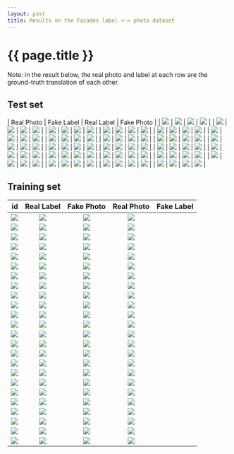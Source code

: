```yaml
---
layout: post
title: Results on the Facades label <-> photo dataset
---
```

{{ page.title }}
================

Note: in the result below, the real photo and label at each row are the ground-truth translation of each other. 

Test set
-------------------------------

| Real Photo | Fake Label | Real Label | Fake Photo |
| ![]({{site.baseurl}}/images/facades/test/real_A/3.jpg) | ![]({{site.baseurl}}/images/facades/test/fake_B/3.jpg) | ![]({{site.baseurl}}/images/facades/test/real_B/3.jpg) | ![]({{site.baseurl}}/images/facades/test/fake_A/3.jpg) |
| ![]({{site.baseurl}}/images/facades/test/real_A/33.jpg) | ![]({{site.baseurl}}/images/facades/test/fake_B/33.jpg) | ![]({{site.baseurl}}/images/facades/test/real_B/33.jpg) | ![]({{site.baseurl}}/images/facades/test/fake_A/33.jpg) |
| ![]({{site.baseurl}}/images/facades/test/real_A/7.jpg) | ![]({{site.baseurl}}/images/facades/test/fake_B/7.jpg) | ![]({{site.baseurl}}/images/facades/test/real_B/7.jpg) | ![]({{site.baseurl}}/images/facades/test/fake_A/7.jpg) |
| ![]({{site.baseurl}}/images/facades/test/real_A/96.jpg) | ![]({{site.baseurl}}/images/facades/test/fake_B/96.jpg) | ![]({{site.baseurl}}/images/facades/test/real_B/96.jpg) | ![]({{site.baseurl}}/images/facades/test/fake_A/96.jpg) |
| ![]({{site.baseurl}}/images/facades/test/real_A/75.jpg) | ![]({{site.baseurl}}/images/facades/test/fake_B/75.jpg) | ![]({{site.baseurl}}/images/facades/test/real_B/75.jpg) | ![]({{site.baseurl}}/images/facades/test/fake_A/75.jpg) |
| ![]({{site.baseurl}}/images/facades/test/real_A/6.jpg) | ![]({{site.baseurl}}/images/facades/test/fake_B/6.jpg) | ![]({{site.baseurl}}/images/facades/test/real_B/6.jpg) | ![]({{site.baseurl}}/images/facades/test/fake_A/6.jpg) |
| ![]({{site.baseurl}}/images/facades/test/real_A/87.jpg) | ![]({{site.baseurl}}/images/facades/test/fake_B/87.jpg) | ![]({{site.baseurl}}/images/facades/test/real_B/87.jpg) | ![]({{site.baseurl}}/images/facades/test/fake_A/87.jpg) |
| ![]({{site.baseurl}}/images/facades/test/real_A/89.jpg) | ![]({{site.baseurl}}/images/facades/test/fake_B/89.jpg) | ![]({{site.baseurl}}/images/facades/test/real_B/89.jpg) | ![]({{site.baseurl}}/images/facades/test/fake_A/89.jpg) |
| ![]({{site.baseurl}}/images/facades/test/real_A/44.jpg) | ![]({{site.baseurl}}/images/facades/test/fake_B/44.jpg) | ![]({{site.baseurl}}/images/facades/test/real_B/44.jpg) | ![]({{site.baseurl}}/images/facades/test/fake_A/44.jpg) |
| ![]({{site.baseurl}}/images/facades/test/real_A/56.jpg) | ![]({{site.baseurl}}/images/facades/test/fake_B/56.jpg) | ![]({{site.baseurl}}/images/facades/test/real_B/56.jpg) | ![]({{site.baseurl}}/images/facades/test/fake_A/56.jpg) |
| ![]({{site.baseurl}}/images/facades/test/real_A/52.jpg) | ![]({{site.baseurl}}/images/facades/test/fake_B/52.jpg) | ![]({{site.baseurl}}/images/facades/test/real_B/52.jpg) | ![]({{site.baseurl}}/images/facades/test/fake_A/52.jpg) |
| ![]({{site.baseurl}}/images/facades/test/real_A/55.jpg) | ![]({{site.baseurl}}/images/facades/test/fake_B/55.jpg) | ![]({{site.baseurl}}/images/facades/test/real_B/55.jpg) | ![]({{site.baseurl}}/images/facades/test/fake_A/55.jpg) |
| ![]({{site.baseurl}}/images/facades/test/real_A/73.jpg) | ![]({{site.baseurl}}/images/facades/test/fake_B/73.jpg) | ![]({{site.baseurl}}/images/facades/test/real_B/73.jpg) | ![]({{site.baseurl}}/images/facades/test/fake_A/73.jpg) |
| ![]({{site.baseurl}}/images/facades/test/real_A/62.jpg) | ![]({{site.baseurl}}/images/facades/test/fake_B/62.jpg) | ![]({{site.baseurl}}/images/facades/test/real_B/62.jpg) | ![]({{site.baseurl}}/images/facades/test/fake_A/62.jpg) |
| ![]({{site.baseurl}}/images/facades/test/real_A/25.jpg) | ![]({{site.baseurl}}/images/facades/test/fake_B/25.jpg) | ![]({{site.baseurl}}/images/facades/test/real_B/25.jpg) | ![]({{site.baseurl}}/images/facades/test/fake_A/25.jpg) |
| ![]({{site.baseurl}}/images/facades/test/real_A/8.jpg) | ![]({{site.baseurl}}/images/facades/test/fake_B/8.jpg) | ![]({{site.baseurl}}/images/facades/test/real_B/8.jpg) | ![]({{site.baseurl}}/images/facades/test/fake_A/8.jpg) |
| ![]({{site.baseurl}}/images/facades/test/real_A/32.jpg) | ![]({{site.baseurl}}/images/facades/test/fake_B/32.jpg) | ![]({{site.baseurl}}/images/facades/test/real_B/32.jpg) | ![]({{site.baseurl}}/images/facades/test/fake_A/32.jpg) |
| ![]({{site.baseurl}}/images/facades/test/real_A/15.jpg) | ![]({{site.baseurl}}/images/facades/test/fake_B/15.jpg) | ![]({{site.baseurl}}/images/facades/test/real_B/15.jpg) | ![]({{site.baseurl}}/images/facades/test/fake_A/15.jpg) |
| ![]({{site.baseurl}}/images/facades/test/real_A/91.jpg) | ![]({{site.baseurl}}/images/facades/test/fake_B/91.jpg) | ![]({{site.baseurl}}/images/facades/test/real_B/91.jpg) | ![]({{site.baseurl}}/images/facades/test/fake_A/91.jpg) |
| ![]({{site.baseurl}}/images/facades/test/real_A/13.jpg) | ![]({{site.baseurl}}/images/facades/test/fake_B/13.jpg) | ![]({{site.baseurl}}/images/facades/test/real_B/13.jpg) | ![]({{site.baseurl}}/images/facades/test/fake_A/13.jpg) |
| ![]({{site.baseurl}}/images/facades/test/real_A/88.jpg) | ![]({{site.baseurl}}/images/facades/test/fake_B/88.jpg) | ![]({{site.baseurl}}/images/facades/test/real_B/88.jpg) | ![]({{site.baseurl}}/images/facades/test/fake_A/88.jpg) |


Training set
------------------------------

| id | Real Label | Fake Photo | Real Photo | Fake Label |
|---:|:---------:|:----------:|:----------:|:----------:|
| ![]({{site.baseurl}}/images/facades/train/real_A/249.jpg) | ![]({{site.baseurl}}/images/facades/train/fake_B/249.jpg) | ![]({{site.baseurl}}/images/facades/train/real_B/249.jpg) | ![]({{site.baseurl}}/images/facades/train/fake_A/249.jpg) |
| ![]({{site.baseurl}}/images/facades/train/real_A/365.jpg) | ![]({{site.baseurl}}/images/facades/train/fake_B/365.jpg) | ![]({{site.baseurl}}/images/facades/train/real_B/365.jpg) | ![]({{site.baseurl}}/images/facades/train/fake_A/365.jpg) |
| ![]({{site.baseurl}}/images/facades/train/real_A/325.jpg) | ![]({{site.baseurl}}/images/facades/train/fake_B/325.jpg) | ![]({{site.baseurl}}/images/facades/train/real_B/325.jpg) | ![]({{site.baseurl}}/images/facades/train/fake_A/325.jpg) |
| ![]({{site.baseurl}}/images/facades/train/real_A/33.jpg) | ![]({{site.baseurl}}/images/facades/train/fake_B/33.jpg) | ![]({{site.baseurl}}/images/facades/train/real_B/33.jpg) | ![]({{site.baseurl}}/images/facades/train/fake_A/33.jpg) |
| ![]({{site.baseurl}}/images/facades/train/real_A/96.jpg) | ![]({{site.baseurl}}/images/facades/train/fake_B/96.jpg) | ![]({{site.baseurl}}/images/facades/train/real_B/96.jpg) | ![]({{site.baseurl}}/images/facades/train/fake_A/96.jpg) |
| ![]({{site.baseurl}}/images/facades/train/real_A/170.jpg) | ![]({{site.baseurl}}/images/facades/train/fake_B/170.jpg) | ![]({{site.baseurl}}/images/facades/train/real_B/170.jpg) | ![]({{site.baseurl}}/images/facades/train/fake_A/170.jpg) |
| ![]({{site.baseurl}}/images/facades/train/real_A/274.jpg) | ![]({{site.baseurl}}/images/facades/train/fake_B/274.jpg) | ![]({{site.baseurl}}/images/facades/train/real_B/274.jpg) | ![]({{site.baseurl}}/images/facades/train/fake_A/274.jpg) |
| ![]({{site.baseurl}}/images/facades/train/real_A/87.jpg) | ![]({{site.baseurl}}/images/facades/train/fake_B/87.jpg) | ![]({{site.baseurl}}/images/facades/train/real_B/87.jpg) | ![]({{site.baseurl}}/images/facades/train/fake_A/87.jpg) |
| ![]({{site.baseurl}}/images/facades/train/real_A/358.jpg) | ![]({{site.baseurl}}/images/facades/train/fake_B/358.jpg) | ![]({{site.baseurl}}/images/facades/train/real_B/358.jpg) | ![]({{site.baseurl}}/images/facades/train/fake_A/358.jpg) |
| ![]({{site.baseurl}}/images/facades/train/real_A/56.jpg) | ![]({{site.baseurl}}/images/facades/train/fake_B/56.jpg) | ![]({{site.baseurl}}/images/facades/train/real_B/56.jpg) | ![]({{site.baseurl}}/images/facades/train/fake_A/56.jpg) |
| ![]({{site.baseurl}}/images/facades/train/real_A/372.jpg) | ![]({{site.baseurl}}/images/facades/train/fake_B/372.jpg) | ![]({{site.baseurl}}/images/facades/train/real_B/372.jpg) | ![]({{site.baseurl}}/images/facades/train/fake_A/372.jpg) |
| ![]({{site.baseurl}}/images/facades/train/real_A/302.jpg) | ![]({{site.baseurl}}/images/facades/train/fake_B/302.jpg) | ![]({{site.baseurl}}/images/facades/train/real_B/302.jpg) | ![]({{site.baseurl}}/images/facades/train/fake_A/302.jpg) |
| ![]({{site.baseurl}}/images/facades/train/real_A/316.jpg) | ![]({{site.baseurl}}/images/facades/train/fake_B/316.jpg) | ![]({{site.baseurl}}/images/facades/train/real_B/316.jpg) | ![]({{site.baseurl}}/images/facades/train/fake_A/316.jpg) |
| ![]({{site.baseurl}}/images/facades/train/real_A/206.jpg) | ![]({{site.baseurl}}/images/facades/train/fake_B/206.jpg) | ![]({{site.baseurl}}/images/facades/train/real_B/206.jpg) | ![]({{site.baseurl}}/images/facades/train/fake_A/206.jpg) |
| ![]({{site.baseurl}}/images/facades/train/real_A/282.jpg) | ![]({{site.baseurl}}/images/facades/train/fake_B/282.jpg) | ![]({{site.baseurl}}/images/facades/train/real_B/282.jpg) | ![]({{site.baseurl}}/images/facades/train/fake_A/282.jpg) |
| ![]({{site.baseurl}}/images/facades/train/real_A/298.jpg) | ![]({{site.baseurl}}/images/facades/train/fake_B/298.jpg) | ![]({{site.baseurl}}/images/facades/train/real_B/298.jpg) | ![]({{site.baseurl}}/images/facades/train/fake_A/298.jpg) |
| ![]({{site.baseurl}}/images/facades/train/real_A/352.jpg) | ![]({{site.baseurl}}/images/facades/train/fake_B/352.jpg) | ![]({{site.baseurl}}/images/facades/train/real_B/352.jpg) | ![]({{site.baseurl}}/images/facades/train/fake_A/352.jpg) |
| ![]({{site.baseurl}}/images/facades/train/real_A/15.jpg) | ![]({{site.baseurl}}/images/facades/train/fake_B/15.jpg) | ![]({{site.baseurl}}/images/facades/train/real_B/15.jpg) | ![]({{site.baseurl}}/images/facades/train/fake_A/15.jpg) |
| ![]({{site.baseurl}}/images/facades/train/real_A/383.jpg) | ![]({{site.baseurl}}/images/facades/train/fake_B/383.jpg) | ![]({{site.baseurl}}/images/facades/train/real_B/383.jpg) | ![]({{site.baseurl}}/images/facades/train/fake_A/383.jpg) |
| ![]({{site.baseurl}}/images/facades/train/real_A/127.jpg) | ![]({{site.baseurl}}/images/facades/train/fake_B/127.jpg) | ![]({{site.baseurl}}/images/facades/train/real_B/127.jpg) | ![]({{site.baseurl}}/images/facades/train/fake_A/127.jpg) |
| ![]({{site.baseurl}}/images/facades/train/real_A/348.jpg) | ![]({{site.baseurl}}/images/facades/train/fake_B/348.jpg) | ![]({{site.baseurl}}/images/facades/train/real_B/348.jpg) | ![]({{site.baseurl}}/images/facades/train/fake_A/348.jpg) |
| ![]({{site.baseurl}}/images/facades/train/real_A/395.jpg) | ![]({{site.baseurl}}/images/facades/train/fake_B/395.jpg) | ![]({{site.baseurl}}/images/facades/train/real_B/395.jpg) | ![]({{site.baseurl}}/images/facades/train/fake_A/395.jpg) |
| ![]({{site.baseurl}}/images/facades/train/real_A/371.jpg) | ![]({{site.baseurl}}/images/facades/train/fake_B/371.jpg) | ![]({{site.baseurl}}/images/facades/train/real_B/371.jpg) | ![]({{site.baseurl}}/images/facades/train/fake_A/371.jpg) |
| ![]({{site.baseurl}}/images/facades/train/real_A/22.jpg) | ![]({{site.baseurl}}/images/facades/train/fake_B/22.jpg) | ![]({{site.baseurl}}/images/facades/train/real_B/22.jpg) | ![]({{site.baseurl}}/images/facades/train/fake_A/22.jpg) |
